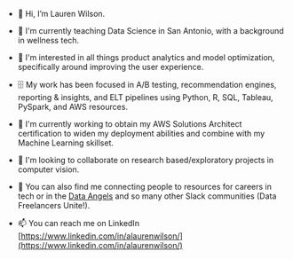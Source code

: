 - 👋 Hi, I’m Lauren Wilson.
  
- 💼 I'm currently teaching Data Science in San Antonio, with a background in wellness tech.
  
- 👀 I'm interested in all things product analytics and model optimization, specifically around improving the user experience. 

- 🗄️ My work has been focused in A/B testing, recommendation engines, reporting & insights, and ELT pipelines using Python, R, SQL, Tableau, PySpark, and AWS resources.

- 🌱 I'm currently working to obtain my AWS Solutions Architect certification to widen my deployment abilities and combine with my Machine Learning skillset.
  
- 👯 I'm looking to collaborate on research based/exploratory projects in computer vision.

- 🔗 You can also find me connecting people to resources for careers in tech or in the [Data Angels](https://www.dataangels.org) and so many other Slack communities (Data Freelancers Unite!).
  
- 📫 You can reach me on LinkedIn [https://www.linkedin.com/in/alaurenwilson/](https://www.linkedin.com/in/alaurenwilson/)

